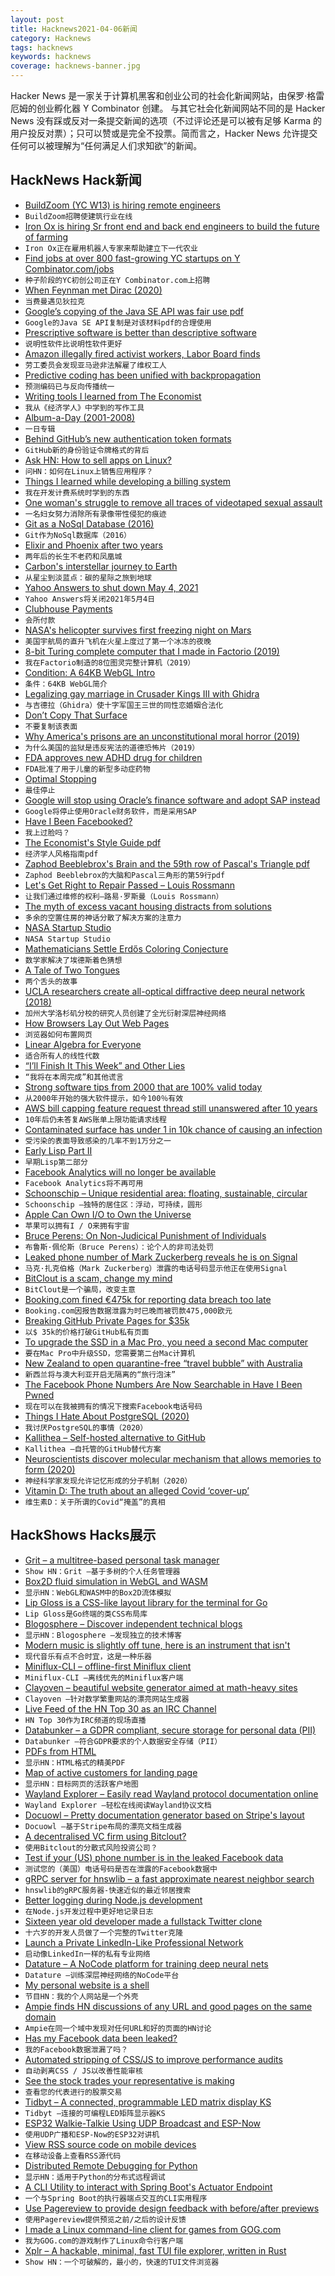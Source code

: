 ```yaml
---
layout: post
title: Hacknews2021-04-06新闻
category: Hacknews
tags: hacknews
keywords: hacknews
coverage: hacknews-banner.jpg
---
```


Hacker News 是一家关于计算机黑客和创业公司的社会化新闻网站，由保罗·格雷厄姆的创业孵化器 Y Combinator 创建。
与其它社会化新闻网站不同的是 Hacker News 没有踩或反对一条提交新闻的选项（不过评论还是可以被有足够 Karma 的用户投反对票）；只可以赞或是完全不投票。简而言之，Hacker News 允许提交任何可以被理解为“任何满足人们求知欲”的新闻。

## HackNews Hack新闻


- [BuildZoom (YC W13) is hiring remote engineers](https://jobs.lever.co/buildzoom)
- `BuildZoom招聘使建筑行业在线`
- [Iron Ox is hiring Sr front end and back end engineers to build the future of farming](https://jobs.lever.co/ironox)
- `Iron Ox正在雇用机器人专家来帮助建立下一代农业`
- [Find jobs at over 800 fast-growing YC startups on Y Combinator.com/jobs](https://ycombinator.com/jobs)
- `种子阶段的YC初创公司正在Y Combinator.com上招聘`
- [When Feynman met Dirac (2020)](https://www.cantorsparadise.com/when-feynman-met-dirac-fe9cca0006df)
- `当费曼遇见狄拉克`
- [Google’s copying of the Java SE API was fair use pdf](https://www.supremecourt.gov/opinions/20pdf/18-956_d18f.pdf)
- `Google的Java SE API复制是对该材料pdf的合理使用`
- [Prescriptive software is better than descriptive software](https://kilianvalkhof.com/2021/web/prescriptive-software-is-better-than-descriptive-software/)
- `说明性软件比说明性软件更好`
- [Amazon illegally fired activist workers, Labor Board finds](https://www.nytimes.com/2021/04/05/technology/amazon-nlrb-activist-workers.html)
- `劳工委员会发现亚马逊非法解雇了维权工人`
- [Predictive coding has been unified with backpropagation](https://www.lesswrong.com/posts/JZZENevaLzLLeC3zn/predictive-coding-has-been-unified-with-backpropagation)
- `预测编码已与反向传播统一`
- [Writing tools I learned from The Economist](https://builtbywords.substack.com/p/writing-tools-i-learned-from-the)
- `我从《经济学人》中学到的写作工具`
- [Album-a-Day (2001-2008)](http://crapart.spacebar.org/aad/)
- `一日专辑`
- [Behind GitHub’s new authentication token formats](https://github.blog/2021-04-05-behind-githubs-new-authentication-token-formats/)
- `GitHub新的身份验证令牌格式的背后`
- [Ask HN: How to sell apps on Linux?](item?id=26679749)
- `问HN：如何在Linux上销售应用程序？`
- [Things I learned while developing a billing system](https://arnon.dk/5-things-i-learned-developing-billing-system/)
- `我在开发计费系统时学到的东西`
- [One woman's struggle to remove all traces of videotaped sexual assault](https://www.ctvnews.ca/w5/i-will-always-be-someone-s-porn-one-woman-s-struggle-to-remove-all-traces-of-her-videotaped-sexual-assault-1.5371804)
- `一名妇女努力消除所有录像带性侵犯的痕迹`
- [Git as a NoSql Database (2016)](https://www.kenneth-truyers.net/2016/10/13/git-nosql-database/)
- `Git作为NoSql数据库（2016）`
- [Elixir and Phoenix after two years](https://nts.strzibny.name/elixir-phoenix-after-two-year/)
- `两年后的长生不老药和凤凰城`
- [Carbon's interstellar journey to Earth](https://phys.org/news/2021-04-stardust-pale-blue-dot-carbon.html)
- `从星尘到淡蓝点：碳的星际之旅到地球`
- [Yahoo Answers to shut down May 4, 2021](https://uk.help.yahoo.com/kb/SLN35642.html)
- `Yahoo Answers将关闭2021年5月4日`
- [Clubhouse Payments](https://www.joinclubhouse.com/introducing-payments)
- `会所付款`
- [NASA's helicopter survives first freezing night on Mars](https://edition.cnn.com/2021/04/05/world/mars-helicopter-ingenuity-nasa-rotorcraft-scn-trnd/index.html)
- `美国宇航局的直升飞机在火星上度过了第一个冰冻的夜晚`
- [8-bit Turing complete computer that I made in Factorio (2019)](https://imgur.com/a/tVB9xOx)
- `我在Factorio制造的8位图灵完整计算机（2019）`
- [Condition: A 64KB WebGL Intro](https://github.com/FMS-Cat/condition)
- `条件：64KB WebGL简介`
- [Legalizing gay marriage in Crusader Kings III with Ghidra](https://waffleironer.medium.com/legalizing-gay-marriage-in-crusader-kings-iii-with-ghidra-2602e6aa8689)
- `与吉德拉（Ghidra）使十字军国王三世的同性恋婚姻合法化`
- [Don’t Copy That Surface](https://blog.chromium.org/2021/04/dont-copy-that-surface.html)
- `不要复制该表面`
- [Why America's prisons are an unconstitutional moral horror (2019)](https://www.mcall.com/opinion/mc-opi-prison-reform-morality-unconstitutional-20190101-story.html)
- `为什么美国的监狱是违反宪法的道德恐怖片（2019）`
- [FDA approves new ADHD drug for children](https://www.axios.com/fda-approves-new-adhd-drug-for-children-d7bb24d4-7bf2-4a5e-a505-833ed57dee7a.html)
- `FDA批准了用于儿童的新型多动症药物`
- [Optimal Stopping](https://en.wikipedia.org/wiki/Optimal_stopping)
- `最佳停止`
- [Google will stop using Oracle’s finance software and adopt SAP instead](https://www.cnbc.com/2021/04/05/google-will-stop-using-oracle-finance-software-switch-to-sap.html)
- `Google将停止使用Oracle财务软件，而是采用SAP`
- [Have I Been Facebooked?](https://haveibeenfacebooked.com/)
- `我上过脸吗？`
- [The Economist's Style Guide pdf](https://cdn.static-economist.com/sites/default/files/store/Style_Guide_2015.pdf)
- `经济学人风格指南pdf`
- [Zaphod Beeblebrox's Brain and the 59th row of Pascal's Triangle pdf](https://dms.umontreal.ca/~andrew/PDF/beeb.pdf)
- `Zaphod Beeblebrox的大脑和Pascal三角形的第59行pdf`
- [Let's Get Right to Repair Passed – Louis Rossmann](https://www.gofundme.com/f/lets-get-right-to-repair-passed)
- `让我们通过维修的权利–路易·罗斯曼（Louis Rossmann）`
- [The myth of excess vacant housing distracts from solutions](https://www.sgvtribune.com/2021/03/25/the-myth-of-excess-vacant-housing-distracts-from-solutions/)
- `多余的空置住房的神话分散了解决方案的注意力`
- [NASA Startup Studio](https://www.fedtech.io/nasastartupstudio)
- `NASA Startup Studio`
- [Mathematicians Settle Erdős Coloring Conjecture](https://www.quantamagazine.org/mathematicians-settle-erdos-coloring-conjecture-20210405/)
- `数学家解决了埃德斯着色猜想`
- [A Tale of Two Tongues](https://believermag.com/english-esperanto-universal-language/)
- `两个舌头的故事`
- [UCLA researchers create all-optical diffractive deep neural network (2018)](https://www.photonics.com/Articles/UCLA_Researchers_Create_All-Optical_Diffractive/a63751)
- `加州大学洛杉矶分校的研究人员创建了全光衍射深层神经网络`
- [How Browsers Lay Out Web Pages](https://browser.engineering/layout.html)
- `浏览器如何布置网页`
- [Linear Algebra for Everyone](http://math.mit.edu/~gs/everyone/)
- `适合所有人的线性代数`
- [“I’ll Finish It This Week” and Other Lies](https://arxiv.org/abs/2103.16574)
- `“我将在本周完成”和其他谎言`
- [Strong software tips from 2000 that are 100% valid today](https://www.joelonsoftware.com/2000/08/09/the-joel-test-12-steps-to-better-code/)
- `从2000年开始的强大软件提示，如今100％有效`
- [AWS bill capping feature request thread still unanswered after 10 years](https://forums.aws.amazon.com/thread.jspa?threadID=58127&start=50&tstart=0)
- `10年后仍未答复AWS账单上限功能请求线程`
- [Contaminated surface has under 1 in 10k chance of causing an infection](https://www.cdc.gov/coronavirus/2019-ncov/more/science-and-research/surface-transmission.html)
- `受污染的表面导致感染的几率不到1万分之一`
- [Early Lisp Part II](http://funcall.blogspot.com/2021/04/early-lisp-part-ii-apply-redux.html?m=1)
- `早期Lisp第二部分`
- [Facebook Analytics will no longer be available](https://www.facebook.com/business/help/966883707418907)
- `Facebook Analytics将不再可用`
- [Schoonschip – Unique residential area: floating, sustainable, circular](http://www.spaceandmatter.nl/schoonschip)
- `Schoonschip –独特的居住区：浮动，可持续，圆形`
- [Apple Can Own I/O to Own the Universe](https://diff.substack.com/p/how-apple-can-own-io-to-own-the-universe)
- `苹果可以拥有I / O来拥有宇宙`
- [Bruce Perens: On Non-Judicical Punishment of Individuals](https://perens.com/2021/04/04/on-non-judicical-punishment-of-individuals/)
- `布鲁斯·佩伦斯（Bruce Perens）：论个人的非司法处罚`
- [Leaked phone number of Mark Zuckerberg reveals he is on Signal](https://www.indiatoday.in/technology/news/story/leaked-phone-number-of-mark-zuckerberg-reveals-he-is-on-signal-1787396-2021-04-05)
- `马克·扎克伯格（Mark Zuckerberg）泄露的电话号码显示他正在使用Signal`
- [BitClout is a scam, change my mind](https://ruky.me/2021/04/06/bitclout-is-a-scam-change-my-mind/)
- `BitClout是一个骗局，改变主意`
- [Booking.com fined €475k for reporting data breach too late](https://therecord.media/booking-com-fined-e475000-for-reporting-data-breach-too-late/)
- `Booking.com因报告数据泄露为时已晚而被罚款475,000欧元`
- [Breaking GitHub Private Pages for $35k](https://robertchen.cc/blog/2021/04/03/github-pages-xss)
- `以$ 35k的价格打破GitHub私有页面`
- [To upgrade the SSD in a Mac Pro, you need a second Mac computer](https://support.apple.com/en-us/HT210626)
- `要在Mac Pro中升级SSD，您需要第二台Mac计算机`
- [New Zealand to open quarantine-free “travel bubble” with Australia](https://www.axios.com/australia-new-zealand-covid-travel-bubble-ffd332a7-4024-47a6-bc3f-c7af4eeb3270.html)
- `新西兰将与澳大利亚开启无隔离的“旅行泡沫”`
- [The Facebook Phone Numbers Are Now Searchable in Have I Been Pwned](https://www.troyhunt.com/the-facebook-phone-numbers-are-now-searchable-in-have-i-been-pwned/)
- `现在可以在我被拥有的情况下搜索Facebook电话号码`
- [Things I Hate About PostgreSQL (2020)](https://rbranson.medium.com/10-things-i-hate-about-postgresql-20dbab8c2791)
- `我讨厌PostgreSQL的事情（2020）`
- [Kallithea – Self-hosted alternative to GitHub](https://kallithea-scm.org/)
- `Kallithea –自托管的GitHub替代方案`
- [Neuroscientists discover molecular mechanism that allows memories to form (2020)](https://news.mit.edu/2020/engram-memories-form-1005)
- `神经科学家发现允许记忆形成的分子机制（2020）`
- [Vitamin D: The truth about an alleged Covid ‘cover-up’](https://www.bbc.co.uk/news/health-56180921)
- `维生素D：关于所谓的Covid“掩盖”的真相`


## HackShows Hacks展示

- [ Grit – a multitree-based personal task manager](https://github.com/climech/grit)
- `Show HN：Grit –基于多树的个人任务管理器`
- [ Box2D fluid simulation in WebGL and WASM](https://birchlabs.co.uk/box2d-wasm-liquidfun/)
- `显示HN：WebGL和WASM中的Box2D流体模拟`
- [ Lip Gloss is a CSS-like layout library for the terminal for Go](https://github.com/charmbracelet/lipgloss)
- `Lip Gloss是Go终端的类CSS布局库`
- [ Blogosphere – Discover independent technical blogs](https://bilbof.com/blogosphere)
- `显示HN：Blogosphere –发现独立的技术博客`
- [ Modern music is slightly off tune, here is an instrument that isn't](https://mhauru.org/jintone/?helpExpanded%3Dtrue%26)
- `现代音乐有点不合时宜，这是一种乐器`
- [ Miniflux-CLI – offline-first Miniflux client](item?id=26685058)
- `Miniflux-CLI –离线优先的Miniflux客户端`
- [ Clayoven – beautiful website generator aimed at math-heavy sites](https://github.com/artagnon/clayoven)
- `Clayoven –针对数学繁重网站的漂亮网站生成器`
- [ Live Feed of the HN Top 30 as an IRC Channel](https://www.devever.net/~hl/hntop)
- `HN Top 30作为IRC频道的现场直播`
- [ Databunker – a GDPR compliant, secure storage for personal data (PII)](https://github.com/securitybunker/databunker)
- `Databunker –符合GDPR要求的个人数据安全存储（PII）`
- [ PDFs from HTML](HTTPS://pdf.math.dev)
- `显示HN：HTML格式的精美PDF`
- [ Map of active customers for landing page](https://github.com/ziolko/roombelt-activity-map)
- `显示HN：目标网页的活跃客户地图`
- [ Wayland Explorer – Easily read Wayland protocol documentation online](https://wayland.app/protocols/)
- `Wayland Explorer –轻松在线阅读Wayland协议文档`
- [ Docuowl – Pretty documentation generator based on Stripe's layout](https://github.com/docuowl/docuowl)
- `Docuowl –基于Stripe布局的漂亮文档生成器`
- [ A decentralised VC firm using Bitclout?](item?id=26693217)
- `使用Bitclout的分散式风险投资公司？`
- [ Test if your (US) phone number is in the leaked Facebook data](https://www.thenewseachday.com/facebook-phone-numbers-us)
- `测试您的（美国）电话号码是否在泄露的Facebook数据中`
- [ gRPC server for hnswlib – a fast approximate nearest neighbor search](https://github.com/SpecializedGeneralist/hnsw-grpc-server)
- `hnswlib的gRPC服务器-快速近似的最近邻居搜索`
- [ Better logging during Node.js development](https://github.com/epegzz/winston-dev-console)
- `在Node.js开发过程中更好地记录日志`
- [ Sixteen year old developer made a fullstack Twitter clone](https://github.com/Abdullah-V/MEVN-stack-twitter-clone)
- `十六岁的开发人员做了一个完整的Twitter克隆`
- [ Launch a Private LinkedIn-Like Professional Network](http://www.unsolved.network)
- `启动像LinkedIn一样的私有专业网络`
- [ Datature – A NoCode platform for training deep neural nets](https://datature.io)
- `Datature –训练深层神经网络的NoCode平台`
- [ My personal website is a shell](https://aava.sh)
- `节目HN：我的个人网站是一个外壳`
- [ Ampie finds HN discussions of any URL and good pages on the same domain](https://ampie.app/url-context?url=http%3A%2F%2Fpaulgraham.com%2F)
- `Ampie在同一个域中发现对任何URL和好的页面的HN讨论`
- [ Has my Facebook data been leaked?](https://fbleak.info/)
- `我的Facebook数据泄漏了吗？`
- [ Automated stripping of CSS/JS to improve performance audits](https://github.com/AlexChesser/vendor-coverage-workflow)
- `自动剥离CSS / JS以改善性能审核`
- [ See the stock trades your representative is making](item?id=26700983)
- `查看您的代表进行的股票交易`
- [ Tidbyt – A connected, programmable LED matrix display KS](https://www.kickstarter.com/projects/tidbyt/retro-display?ref=40qfwx)
- `Tidbyt –连接的可编程LED矩阵显示器KS`
- [ ESP32 Walkie-Talkie Using UDP Broadcast and ESP-Now](https://www.youtube.com/watch?v=d_h38X4_eQQ)
- `使用UDP广播和ESP-Now的ESP32对讲机`
- [ View RSS source code on mobile devices](https://www.listennotes.com/rss-viewer/)
- `在移动设备上查看RSS源代码`
- [ Distributed Remote Debugging for Python](https://github.com/vladkol/azure-debug-relay)
- `显示HN：适用于Python的分布式远程调试`
- [ A CLI Utility to interact with Spring Boot's Actuator Endpoint](https://github.com/arkits/spring-boot-actuator-cli)
- `一个与Spring Boot的执行器端点交互的CLI实用程序`
- [ Use Pagereview to provide design feedback with before/after previews](https://pagereview.io/)
- `使用Pagereview提供预览之前/之后的设计反馈`
- [ I made a Linux command-line client for games from GOG.com](https://github.com/nicohman/wyvern)
- `我为GOG.com的游戏制作了Linux命令行客户端`
- [ Xplr – A hackable, minimal, fast TUI file explorer, written in Rust](https://github.com/sayanarijit/xplr)
- `Show HN：一个可破解的，最小的，快速的TUI文件浏览器`

